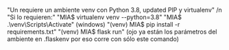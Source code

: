 "Un requiere un ambiente venv con Python 3.8, updated PIP y virtualenv" /n
"Si lo requieren:"
"MIA$ virtualenv venv --python=3.8"
"MIA$ .\venv\Scripts\Activate" (windows)
"(venv) MIA$ pip install -r requirements.txt"
"(venv) MIA$ flask run" (ojo ya están los parámetros del ambiente en .flaskenv por eso corre con sólo este comando)
